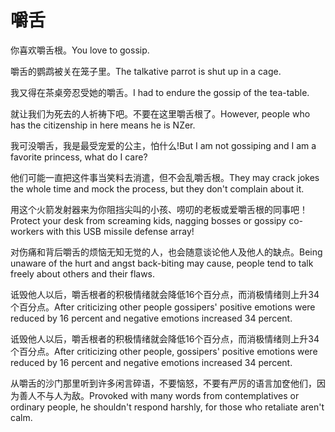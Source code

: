 # 嚼舌

<p><span class="chinese">你喜欢嚼舌根。</span><span class="english">You love to gossip.</span></p>

<p><span class="chinese">嚼舌的鹦鹉被关在笼子里。</span><span class="english">The talkative parrot is shut up in a cage.</span></p>

<p><span class="chinese">我又得在茶桌旁忍受她的嚼舌。</span><span class="english">I had to endure the gossip of the tea-table.</span></p>

<p><span class="chinese">就让我们为死去的人祈祷下吧。不要在这里嚼舌根了。</span><span class="english">However, people who has the citizenship in here means he is NZer.</span></p>

<p><span class="chinese">我可没嚼舌，我是最受宠爱的公主，怕什么!</span><span class="english">But I am not gossiping and I am a favorite princess, what do I care?</span></p>

<p><span class="chinese">他们可能一直把这件事当笑料去消遣，但不会乱嚼舌根。</span><span class="english">They may crack jokes the whole time and mock the process, but they don't complain about it.</span></p>

<p><span class="chinese">用这个火箭发射器来为你阻挡尖叫的小孩、唠叨的老板或爱嚼舌根的同事吧！</span><span class="english">Protect your desk from screaming kids, nagging bosses or gossipy co-workers with this USB missile defense array!</span></p>

<p><span class="chinese">对伤痛和背后嚼舌的烦恼无知无觉的人，也会随意谈论他人及他人的缺点。</span><span class="english">Being unaware of the hurt and angst back-biting may cause, people tend to talk freely about others and their flaws.</span></p>

<p><span class="chinese">诋毁他人以后，嚼舌根者的积极情绪就会降低16个百分点，而消极情绪则上升34个百分点。</span><span class="english">After criticizing other people gossipers' positive emotions were reduced by 16 percent and negative emotions increased 34 percent.</span></p>

<p><span class="chinese">诋毁他人以后，嚼舌根者的积极情绪就会降低16个百分点，而消极情绪则上升34个百分点。</span><span class="english">After criticizing other people, gossipers' positive emotions were reduced by 16 percent and negative emotions increased 34 percent.</span></p>

<p><span class="chinese">从嚼舌的沙门那里听到许多闲言碎语，不要恼怒，不要有严厉的语言加奁他们，因为善人不与人为敌。</span><span class="english">Provoked with many words from contemplatives or ordinary people, he shouldn't respond harshly, for those who retaliate aren't calm.</span></p>

